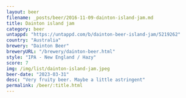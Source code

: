 ```yaml
---
layout: beer
filename: _posts/beer/2016-11-09-dainton-island-jam.md
title: Dainton island jam
category: beer
untappd: "https://untappd.com/b/dainton-beer-island-jam/5219262"
country: "Australia"
brewery: "Dainton Beer"
breweryURL: "/brewery/dainton-beer.html"
style: "IPA - New England / Hazy"
score: 7
img: /img/list/dainton-island-jam.jpeg
beer-date: "2023-03-31"
desc: "Very fruity beer. Maybe a little astringent"
permalink: /beer/:title.html
---
```

